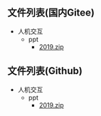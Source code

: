 

## 文件列表(国内Gitee)

- 人机交互
    - ppt
        - [2019.zip](https://gitee.com/wisfly/NEU-RSE-Courses/raw/master/人机交互\ppt/2019.zip)


## 文件列表(Github)

- 人机交互
    - ppt
        - [2019.zip](https://github.com/mywisdomfly/NEU-RSE-Courses/raw/master/人机交互\ppt/2019.zip)
